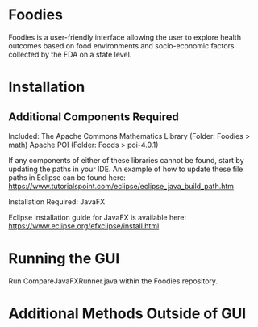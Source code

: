 # Foodies
Foodies is a user-friendly interface allowing the user to explore health outcomes based on food environments and socio-economic factors collected by the FDA on a state level. 

# Installation

## Additional Components Required

Included: 
The Apache Commons Mathematics Library (Folder: Foodies > math) 
Apache POI (Folder: Foods > poi-4.0.1) 

If any components of either of these libraries cannot be found, start by updating the paths in your IDE.
An example of how to update these file paths in Eclipse can be found here: 
https://www.tutorialspoint.com/eclipse/eclipse_java_build_path.htm

Installation Required:
JavaFX

Eclipse installation guide for JavaFX is available here: 
https://www.eclipse.org/efxclipse/install.html

# Running the GUI

Run CompareJavaFXRunner.java within the Foodies repository. 
# Additional Methods Outside of GUI
